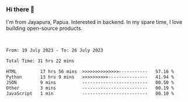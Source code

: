 ### Hi there 👋

I'm from Jayapura, Papua. Interested in backend. In my spare time, I love building open-source products.

<br>

 
 <!--START_SECTION:waka-->

```txt
From: 19 July 2023 - To: 26 July 2023

Total Time: 31 hrs 22 mins

HTML         17 hrs 56 mins  >>>>>>>>>>>>>>-----------   57.16 %
Python       13 hrs 9 mins   >>>>>>>>>>---------------   41.94 %
JSON         9 mins          -------------------------   00.50 %
Other        3 mins          -------------------------   00.19 %
JavaScript   1 min           -------------------------   00.10 %
```

<!--END_SECTION:waka-->

